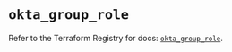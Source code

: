 # `okta_group_role`

Refer to the Terraform Registry for docs: [`okta_group_role`](https://registry.terraform.io/providers/okta/okta/4.13.0/docs/resources/group_role).
